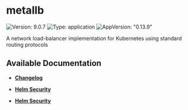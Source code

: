 # metallb

![Version: 9.0.7](https://img.shields.io/badge/Version-9.0.7-informational?style=flat-square) ![Type: application](https://img.shields.io/badge/Type-application-informational?style=flat-square) ![AppVersion: "0.13.9"](https://img.shields.io/badge/AppVersion-"0.13.9"-informational?style=flat-square)

A network load-balancer implementation for Kubernetes using standard routing protocols

## Available Documentation

- [**Changelog**](CHANGELOG)

- [**Helm Security**](container-security)

- [**Helm Security**](helm-security)

